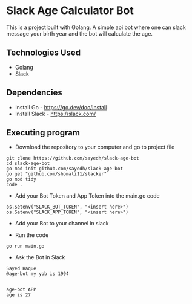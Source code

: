 # Slack Age Calculator Bot
This is a project built with Golang. A simple api bot where one can slack message your birth year and the bot will calculate the age.


## Technologies Used
* Golang
* Slack


## Dependencies
* Install Go - https://go.dev/doc/install
* Install Slack - https://slack.com/

## Executing program
* Download the repository to your computer and go to project file
```
git clone https://github.com/sayedh/slack-age-bot
cd slack-age-bot
go mod init github.com/sayedh/slack-age-bot
go get "github.com/shomali11/slacker"
go mod tidy
code .
```
* Add your Bot Token and App Token into the main.go code
```
os.Setenv("SLACK_BOT_TOKEN", "<insert here>")
os.Setenv("SLACK_APP_TOKEN", "<insert here>")

```
* Add your Bot to your channel in slack

* Run the code
```
go run main.go
```

* Ask the Bot in Slack
```
Sayed Haque
@age-bot my yob is 1994


age-bot APP
age is 27

```
